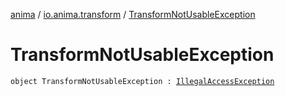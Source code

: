 [anima](../index.md) / [io.anima.transform](index.md) / [TransformNotUsableException](./-transform-not-usable-exception.md)

# TransformNotUsableException

`object TransformNotUsableException : `[`IllegalAccessException`](https://docs.oracle.com/javase/6/docs/api/java/lang/IllegalAccessException.html)